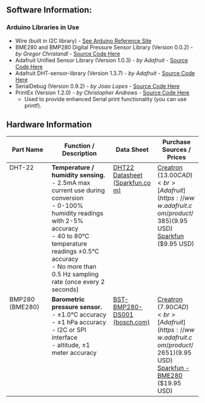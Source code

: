 ## Software Information:

### Arduino Libraries in Use
* Wire (built in I2C library) - [See Arduino Reference Site](https://www.arduino.cc/en/Reference/Wire)
* BME280 and BMP280 Digital Pressure Sensor Library (Version 0.0.2) - *by Gregor Christandl* - [Source Code Here](https://bitbucket.org/christandlg/bmx280mi)
* Adafruit Unified Sensor Library (Version 1.0.3) - *by Adafruit* - [Source Code Here](https://github.com/adafruit/Adafruit_Sensor)
* Adafruit DHT-sensor-library (Version 1.3.7) - *by Adafruit* - [Source Code Here](https://github.com/adafruit/DHT-sensor-library)
* SerialDebug (Version 0.9.2) - *by Joao Lopes* - [Source Code Here](https://github.com/JoaoLopesF/SerialDebug)
* PrintEx (Version 1.2.0) - *by Christopher Andrews* - [Source Code Here](https://github.com/Chris--A/PrintEx#printex-library-for-arduino)
    * Used to provide enhanced Serial print functionality (you can use printf).
    
## Hardware Information

<div class="parts-table">

| Part Name | Function / Description | Data Sheet | Purchase Sources / Prices |
|-----------|------------------------|------------|---------------------------|
| DHT-22 | **Temperature / humidity sensing.**<br>- 2.5mA max current use during conversion<br>- 0-100% humidity readings with 2-5% accuracy<br>- 40 to 80°C temperature readings ±0.5°C accuracy<br>- No more than 0.5 Hz sampling rate (once every 2 seconds) | [DHT22 Datasheet (Sparkfun.com)](https://www.sparkfun.com/datasheets/Sensors/Temperature/DHT22.pdf) | [Creatron](https://www.creatroninc.com/product/dht22-humidity-and-temperature-sensor/) ($13.00 CAD)<br>[Adafruit](https://www.adafruit.com/product/385) ($9.95 USD)<br>[Sparkfun](https://www.sparkfun.com/products/10167) ($9.95 USD)|
| BMP280 (BME280) | **Barometric pressure sensor.**<br>- ±1.0°C accuracy<br>- ±1 hPa accuracy<br>- I2C or SPI interface<br>- altitude, ±1 meter accuracy | [BST-BMP280-DS001 (bosch.com)](https://ae-bst.resource.bosch.com/media/_tech/media/datasheets/BST-BMP280-DS001.pdf) | [Creatron](https://www.creatroninc.com/product/bmp280-barometric-sensor-300-to-1100hpa/) ($7.90 CAD)<br>[Adafruit](https://www.adafruit.com/product/2651) ($9.95 USD)<br>[Sparkfun - BME280](https://www.sparkfun.com/products/13676) ($19.95 USD)|

</div>

<style>
.parts-table table tr td:nth-child(1) {
        vertical-align: text-top;
        width: 25%;
        max-width: 100px;
}
.parts-table table tr td:nth-child(2) {
        vertical-align: text-top;
        width: 40%;
        max-width: 100px;
}
.parts-table table tr td:nth-child(3) {
        vertical-align: text-top;
        width: 15%;
        overflow: hidden;
        max-width: 100px;
}
.parts-table table tr td:nth-child(4) {
        vertical-align: text-top;
        width: 20%;
        overflow: hidden;
        max-width: 100px;
}
</style>

